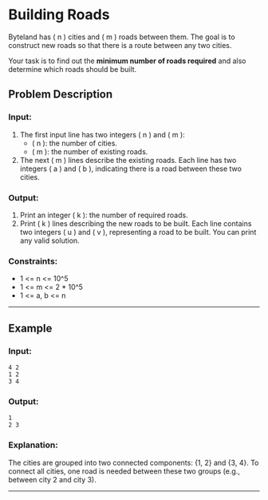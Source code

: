 # Building Roads

Byteland has \( n \) cities and \( m \) roads between them. The goal is to construct new roads so that there is a route between any two cities.

Your task is to find out the **minimum number of roads required** and also determine which roads should be built.

## Problem Description

### Input:
1. The first input line has two integers \( n \) and \( m \):  
   - \( n \): the number of cities.  
   - \( m \): the number of existing roads.
2. The next \( m \) lines describe the existing roads. Each line has two integers \( a \) and \( b \), indicating there is a road between these two cities.

### Output:
1. Print an integer \( k \): the number of required roads.  
2. Print \( k \) lines describing the new roads to be built. Each line contains two integers \( u \) and \( v \), representing a road to be built. You can print any valid solution.

### Constraints:
- 1 <= n <= 10^5  
- 1 <= m <= 2 * 10^5   
- 1 <= a, b <= n

---

## Example

### Input:
```
4 2
1 2
3 4
```

### Output:
```
1
2 3
```

### Explanation:
The cities are grouped into two connected components: {1, 2} and {3, 4}. To connect all cities, one road is needed between these two groups (e.g., between city 2 and city 3).

---

